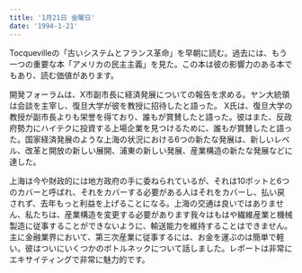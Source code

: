 ```yaml
---
title: '1月21日 金曜日'
date: '1994-1-21'
---
```

Tocquevilleの「古いシステムとフランス革命」を早朝に読む。過去には、もう一つの重要な本「アメリカの民主主義」を見た。この本は彼の影響力のある本でもあり、読む価値があります。

開発フォーラムは、X市副市長に経済発展についての報告を求める。ヤン大統領は会談を主宰し、復旦大学が彼を教授に招待したと語った。 X氏は、復旦大学の教授が副市長よりも栄誉を得ており、誰もが賞賛したと語った。彼はまた、反政府勢力にハイテクに投資する上場企業を見つけるために、誰もが賞賛したと語った。国家経済発展のような上海の状況における6つの新たな発展は、新しいレベル、改革と開放の新しい展開、浦東の新しい発展、産業構造の新たな発展などに達した。

上海は今や財政的には地方政府の手に委ねられているが、それは10ポットと6つのカバーと呼ばれ、それをカバーする必要がある人はそれをカバーし、払い戻されず、去年もっと利益を上げることになる。上海の交通は良いではありません、私たちは、産業構造を変更する必要があります我々はもはや繊維産業と機械製造に従事することができないように、輸送能力を維持することはできません。主に金融業界において、第三次産業に従事するには、お金を運ぶのは簡単で軽い。彼はついにいくつかのボトルネックについて話しました。レポートは非​​常にエキサイティングで非常に魅力的です。